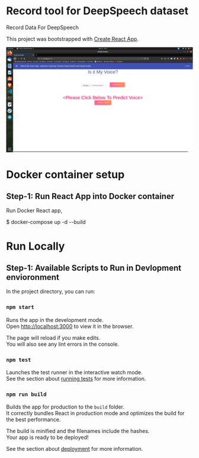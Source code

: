 # Record tool for DeepSpeech dataset

Record Data For DeepSpeech

This project was bootstrapped with [Create React App](https://github.com/facebook/create-react-app).

![App](app.png?raw=true "App")

# Docker container setup

## Step-1: Run React App into Docker container

Run Docker React app,

\$ docker-compose up -d --build

# Run Locally

## Step-1: Available Scripts to Run in Devlopment envioronment

In the project directory, you can run:

### `npm start`

Runs the app in the development mode.<br />
Open [http://localhost:3000](http://localhost:3000) to view it in the browser.

The page will reload if you make edits.<br />
You will also see any lint errors in the console.

### `npm test`

Launches the test runner in the interactive watch mode.<br />
See the section about [running tests](https://facebook.github.io/create-react-app/docs/running-tests) for more information.

### `npm run build`

Builds the app for production to the `build` folder.<br />
It correctly bundles React in production mode and optimizes the build for the best performance.

The build is minified and the filenames include the hashes.<br />
Your app is ready to be deployed!

See the section about [deployment](https://facebook.github.io/create-react-app/docs/deployment) for more information.
